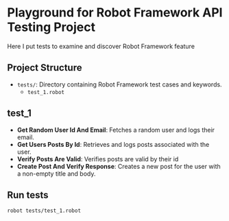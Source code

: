 # Playground for Robot Framework API Testing Project

Here I put tests to examine and discover Robot Framework feature

## Project Structure

- `tests/`: Directory containing Robot Framework test cases and keywords.
  - `test_1.robot`
 
## test_1

- **Get Random User Id And Email**: Fetches a random user and logs their email.
- **Get Users Posts By Id**: Retrieves and logs posts associated with the user.
- **Verify Posts Are Valid**: Verifies posts are valid by their id 
- **Create Post And Verify Response**: Creates a new post for the user with a non-empty title and body.

## Run tests
```robot tests/test_1.robot```
